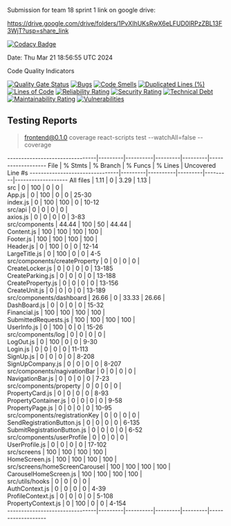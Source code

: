 Submission for team 18 sprint 1 link on google drive:

https://drive.google.com/drive/folders/1PvXIhUKsRwX6eLFUD0lRPzZBL13F3WjT?usp=share_link

[![Codacy Badge](https://app.codacy.com/project/badge/Grade/bb3c9af8236b4e89bc59c9172e2e41a3)](https://app.codacy.com/gh/JRB958/THE-390/dashboard?utm_source=gh&utm_medium=referral&utm_content=&utm_campaign=Badge_grade)

Date: Thu Mar 21 18:56:55 UTC 2024

Code Quality Indicators

[![Quality Gate Status](https://sonarcloud.io/api/project_badges/measure?project=NicholasWahome_THE-390&metric=alert_status)](https://sonarcloud.io/summary/new_code?id=NicholasWahome_THE-390)
[![Bugs](https://sonarcloud.io/api/project_badges/measure?project=NicholasWahome_THE-390&metric=bugs)](https://sonarcloud.io/summary/new_code?id=NicholasWahome_THE-390)
[![Code Smells](https://sonarcloud.io/api/project_badges/measure?project=NicholasWahome_THE-390&metric=code_smells)](https://sonarcloud.io/summary/new_code?id=NicholasWahome_THE-390)
[![Duplicated Lines (%)](https://sonarcloud.io/api/project_badges/measure?project=NicholasWahome_THE-390&metric=duplicated_lines_density)](https://sonarcloud.io/summary/new_code?id=NicholasWahome_THE-390)
[![Lines of Code](https://sonarcloud.io/api/project_badges/measure?project=NicholasWahome_THE-390&metric=ncloc)](https://sonarcloud.io/summary/new_code?id=NicholasWahome_THE-390)
[![Reliability Rating](https://sonarcloud.io/api/project_badges/measure?project=NicholasWahome_THE-390&metric=reliability_rating)](https://sonarcloud.io/summary/new_code?id=NicholasWahome_THE-390)
[![Security Rating](https://sonarcloud.io/api/project_badges/measure?project=NicholasWahome_THE-390&metric=security_rating)](https://sonarcloud.io/summary/new_code?id=NicholasWahome_THE-390)
[![Technical Debt](https://sonarcloud.io/api/project_badges/measure?project=NicholasWahome_THE-390&metric=sqale_index)](https://sonarcloud.io/summary/new_code?id=NicholasWahome_THE-390)
[![Maintainability Rating](https://sonarcloud.io/api/project_badges/measure?project=NicholasWahome_THE-390&metric=sqale_rating)](https://sonarcloud.io/summary/new_code?id=NicholasWahome_THE-390)
[![Vulnerabilities](https://sonarcloud.io/api/project_badges/measure?project=NicholasWahome_THE-390&metric=vulnerabilities)](https://sonarcloud.io/summary/new_code?id=NicholasWahome_THE-390)

## Testing Reports


> frontend@0.1.0 coverage
> react-scripts test --watchAll=false --coverage

--------------------------------|---------|----------|---------|---------|-------------------
File                            | % Stmts | % Branch | % Funcs | % Lines | Uncovered Line #s 
--------------------------------|---------|----------|---------|---------|-------------------
All files                       |    1.11 |        0 |    3.29 |    1.13 |                   
 src                            |       0 |      100 |       0 |       0 |                   
  App.js                        |       0 |      100 |       0 |       0 | 25-30             
  index.js                      |       0 |      100 |     100 |       0 | 10-12             
 src/api                        |       0 |        0 |       0 |       0 |                   
  axios.js                      |       0 |        0 |       0 |       0 | 3-83              
 src/components                 |   44.44 |      100 |      50 |   44.44 |                   
  Content.js                    |     100 |      100 |     100 |     100 |                   
  Footer.js                     |     100 |      100 |     100 |     100 |                   
  Header.js                     |       0 |      100 |       0 |       0 | 12-14             
  LargeTitle.js                 |       0 |      100 |       0 |       0 | 4-5               
 src/components/createProperty  |       0 |        0 |       0 |       0 |                   
  CreateLocker.js               |       0 |        0 |       0 |       0 | 13-185            
  CreateParking.js              |       0 |        0 |       0 |       0 | 13-188            
  CreateProperty.js             |       0 |        0 |       0 |       0 | 13-156            
  CreateUnit.js                 |       0 |        0 |       0 |       0 | 13-189            
 src/components/dashboard       |   26.66 |        0 |   33.33 |   26.66 |                   
  DashBoard.js                  |       0 |        0 |       0 |       0 | 15-32             
  Financial.js                  |     100 |      100 |     100 |     100 |                   
  SubmittedRequests.js          |     100 |      100 |     100 |     100 |                   
  UserInfo.js                   |       0 |      100 |       0 |       0 | 15-26             
 src/components/log             |       0 |        0 |       0 |       0 |                   
  LogOut.js                     |       0 |      100 |       0 |       0 | 9-30              
  Login.js                      |       0 |        0 |       0 |       0 | 11-113            
  SignUp.js                     |       0 |        0 |       0 |       0 | 8-208             
  SignUpCompany.js              |       0 |        0 |       0 |       0 | 8-207             
 src/components/nagivationBar   |       0 |        0 |       0 |       0 |                   
  NavigationBar.js              |       0 |        0 |       0 |       0 | 7-23              
 src/components/property        |       0 |        0 |       0 |       0 |                   
  PropertyCard.js               |       0 |        0 |       0 |       0 | 8-93              
  PropertyContainer.js          |       0 |        0 |       0 |       0 | 9-58              
  PropertyPage.js               |       0 |        0 |       0 |       0 | 10-95             
 src/components/registrationKey |       0 |        0 |       0 |       0 |                   
  SendRegistrationButton.js     |       0 |        0 |       0 |       0 | 6-135             
  SubmitRegistrationButton.js   |       0 |        0 |       0 |       0 | 6-52              
 src/components/userProfile     |       0 |        0 |       0 |       0 |                   
  UserProfile.js                |       0 |        0 |       0 |       0 | 17-102            
 src/screens                    |     100 |      100 |     100 |     100 |                   
  HomeScreen.js                 |     100 |      100 |     100 |     100 |                   
 src/screens/homeScreenCarousel |     100 |      100 |     100 |     100 |                   
  CarouselHomeScreen.js         |     100 |      100 |     100 |     100 |                   
 src/utils/hooks                |       0 |        0 |       0 |       0 |                   
  AuthContext.js                |       0 |        0 |       0 |       0 | 4-39              
  ProfileContext.js             |       0 |        0 |       0 |       0 | 5-108             
  PropertyContext.js            |       0 |      100 |       0 |       0 | 4-154             
--------------------------------|---------|----------|---------|---------|-------------------
